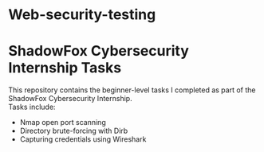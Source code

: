 # Web-security-testing
# ShadowFox Cybersecurity Internship Tasks

This repository contains the beginner-level tasks I completed as part of the ShadowFox Cybersecurity Internship.  
Tasks include:
- Nmap open port scanning
- Directory brute-forcing with Dirb
- Capturing credentials using Wireshark
